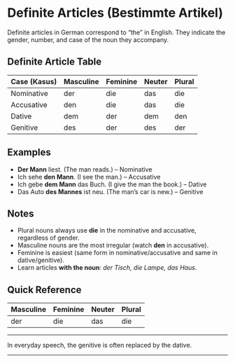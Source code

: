 # Definite Articles (Bestimmte Artikel)

Definite articles in German correspond to “the” in English. They indicate the gender, number, and case of the noun they accompany.

## Definite Article Table

| Case (Kasus) | Masculine | Feminine | Neuter | Plural |
|--------------|-----------|----------|--------|--------|
| Nominative   | der       | die      | das    | die    |
| Accusative   | den       | die      | das    | die    |
| Dative       | dem       | der      | dem    | den    |
| Genitive     | des       | der      | des    | der    |

## Examples

- **Der Mann** liest. (The man reads.) – Nominative
- Ich sehe **den Mann**. (I see the man.) – Accusative
- Ich gebe **dem Mann** das Buch. (I give the man the book.) – Dative
- Das Auto **des Mannes** ist neu. (The man’s car is new.) – Genitive

## Notes

- Plural nouns always use **die** in the nominative and accusative, regardless of gender.
- Masculine nouns are the most irregular (watch **den** in accusative).
- Feminine is easiest (same form in nominative/accusative and same in dative/genitive).
- Learn articles **with the noun**: *der Tisch, die Lampe, das Haus*.

## Quick Reference

| Masculine | Feminine | Neuter | Plural |
|-----------|----------|--------|--------|
| der       | die      | das    | die    |

---

In everyday speech, the genitive is often replaced by the dative.

---